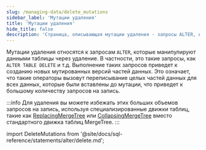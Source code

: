 ```yaml
---
slug: /managing-data/delete_mutations
sidebar_label: 'Мутации удаления'
title: 'Мутации удаления'
hide_title: false
description: 'Страница, описывающая мутации удаления - запросы ALTER, которые манипулируют данными таблицы через удаление'
---
```


Мутации удаления относятся к запросам `ALTER`, которые манипулируют данными таблицы через удаление. В частности, это такие запросы, как `ALTER TABLE DELETE` и т.д. Выполнение таких запросов приведет к созданию новых мутированных версий частей данных. Это означает, что такие операторы вызовут переписывание целых частей данных для всех данных, которые были вставлены до мутации, что приведет к большому количеству запросов на запись.

:::info
Для удаления вы можете избежать этих больших объемов запросов на запись, используя специализированные движки таблиц, такие как [ReplacingMergeTree](/guides/replacing-merge-tree) или [CollapsingMergeTree](/engines/table-engines/mergetree-family/collapsingmergetree) вместо стандартного движка таблиц MergeTree.
:::

import DeleteMutations from '@site/docs/sql-reference/statements/alter/delete.md';

<DeleteMutations/>
